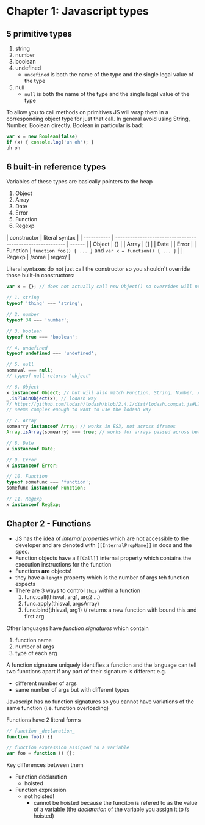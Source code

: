 # Chapter 1: Javascript types

## 5 primitive types

1. string
2. number
3. boolean
4. undefined
    - `undefined` is both the name of the type and the single legal value of the
      type
5. null
    - `null` is both the name of the type and the single legal value of the type

To allow you to call methods on primitives JS will wrap them in a corresponding
object type for just that call. In general avoid using String, Number, Boolean
directly. Boolean in particular is bad:

```js
var x = new Boolean(false)
if (x) { console.log('uh oh'); }
uh oh
```

## 6 built-in reference types

Variables of these types are basically pointers to the heap

1. Object
2. Array
3. Date
4. Error
5. Function
6. Regexp

| constructor | literal syntax                                            |
| ----------- | --------------------------------------------------------- | ------ |
| Object      | {}                                                        |
| Array       | []                                                        |
| Date        |
| Error       |
| Function    | `function foo() { ... }` and `var x = function() { ... }` |
| Regexp      | /some                                                     | regex/ |

Literal syntaxes do not just call the constructor so you shouldn't override
those built-in constructors:

```js
var x = {}; // does not actually call new Object() so overrides will not be seen
```

```js
// 1. string
typeof 'thing' === 'string';

// 2. number
typeof 34 === 'number';

// 3. boolean
typeof true === 'boolean';

// 4. undefined
typeof undefined === 'undefined';

// 5. null
someval === null;
// typeof null returns "object"

// 6. Object
x instanceof Object; // but will also match Function, String, Number, Array
_.isPlainObject(x); // lodash way
// https://github.com/lodash/lodash/blob/2.4.1/dist/lodash.compat.js#L2857
// seems complex enough to want to use the lodash way

// 7. Array
somearry instanceof Array; // works in ES3, not across iframes
Array.isArray(somearry) === true; // works for arrays passed across between iframes too, requires ES5 (no IE8 or older)

// 8. Date
x instanceof Date;

// 9. Error
x instanceof Error;

// 10. Function
typeof somefunc === 'function';
somefunc instanceof Function;

// 11. Regexp
x instanceof RegExp;
```

## Chapter 2 - Functions

- JS has the idea of _internal properties_ which are not accessible to the
  developer and are denoted with `[[InternalPropName]]` in docs and the spec.
- Function objects have a `[[Call]]` internal property which contains the
  execution instructions for the function
- Functions **are** objects!
- they have a `length` property which is the number of args teh function expects
- There are 3 ways to control `this` within a function
    1. func.call(thisval, arg1, arg2 ...)
    2. func.apply(thisval, argsArray)
    3. func.bind(thisval, arg1) // returns a new function with bound this and
       first arg

Other languages have _function signatures_ which contain

1. function name
2. number of args
3. type of each arg

A function signature uniquely identifies a function and the language can tell
two functions apart if any part of their signature is different e.g.

- different number of args
- same number of args but with different types

Javascript has no function signatures so you cannot have variations of the same
function (i.e. function overloading)

Functions have 2 literal forms

```js
// function _declaration_
function foo() {}

// function expression assigned to a variable
var foo = function () {};
```

Key differences between them

- Function declaration
    - hoisted
- Function expression
    - not hoisted!
        - cannot be hoisted because the funciton is refered to as the value of a
          variable (the _declaration_ of the variable you assign it to _is_
          hoisted)

